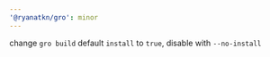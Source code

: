```yaml
---
'@ryanatkn/gro': minor
---
```


change `gro build` default `install` to `true`, disable with `--no-install`
